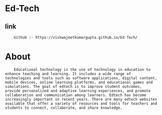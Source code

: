 # Ed-Tech

## link 
        Github :- https://vishwajeetkumargupta.github.io/Ed-Tech/ 

# About
        Educational technology is the use of technology in education to enhance teaching and learning. It includes a wide range of technologies and tools such as software applications, digital content, mobile devices, online learning platforms, and educational games and simulations. The goal of edtech is to improve student outcomes, provide personalized and adaptive learning experiences, and promote collaboration and communication among learners. Edtech has become increasingly important in recent years. There are many edtech websites available that offer a variety of resources and tools for teachers and students to connect, collaborate, and share knowledge.
